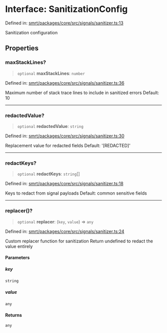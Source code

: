 # Interface: SanitizationConfig

Defined in: [smrt/packages/core/src/signals/sanitizer.ts:13](https://github.com/happyvertical/smrt/blob/71a16025d52b026725fd522a392015e67e1d6489/packages/core/src/signals/sanitizer.ts#L13)

Sanitization configuration

## Properties

### maxStackLines?

> `optional` **maxStackLines**: `number`

Defined in: [smrt/packages/core/src/signals/sanitizer.ts:36](https://github.com/happyvertical/smrt/blob/71a16025d52b026725fd522a392015e67e1d6489/packages/core/src/signals/sanitizer.ts#L36)

Maximum number of stack trace lines to include in sanitized errors
Default: 10

***

### redactedValue?

> `optional` **redactedValue**: `string`

Defined in: [smrt/packages/core/src/signals/sanitizer.ts:30](https://github.com/happyvertical/smrt/blob/71a16025d52b026725fd522a392015e67e1d6489/packages/core/src/signals/sanitizer.ts#L30)

Replacement value for redacted fields
Default: '[REDACTED]'

***

### redactKeys?

> `optional` **redactKeys**: `string`[]

Defined in: [smrt/packages/core/src/signals/sanitizer.ts:18](https://github.com/happyvertical/smrt/blob/71a16025d52b026725fd522a392015e67e1d6489/packages/core/src/signals/sanitizer.ts#L18)

Keys to redact from signal payloads
Default: common sensitive fields

***

### replacer()?

> `optional` **replacer**: (`key`, `value`) => `any`

Defined in: [smrt/packages/core/src/signals/sanitizer.ts:24](https://github.com/happyvertical/smrt/blob/71a16025d52b026725fd522a392015e67e1d6489/packages/core/src/signals/sanitizer.ts#L24)

Custom replacer function for sanitization
Return undefined to redact the value entirely

#### Parameters

##### key

`string`

##### value

`any`

#### Returns

`any`
